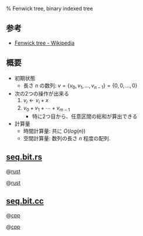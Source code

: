 % Fenwick tree, binary indexed tree

## 参考

- [Fenwick tree - Wikipedia](http://en.wikipedia.org/wiki/Fenwick_tree)

## 概要

- 初期状態
    - 長さ $n$ の数列: $v = \{ v_0, v_1, \ldots, v_{n-1} \} = \{0,0,\ldots,0\}$
- 次の2つの操作が出来る
    1. $v_i \leftarrow v_i + x$
    1. $v_0 + v_1 + \cdots + v_{m-1}$
        - 特に2つ目から、任意区間の総和が算出できる
- 計算量
    - 時間計算量: 共に $O(log(n))$
    - 空間計算量: 数列の長さ $n$ 程度の配列.

## [seq.bit.rs](seq.bit.rs)

@[rust](seq.bit.rs)

@[rust](seq.bit.ex.rs)

## [seq.bit.cc](seq.bit.cc)

@[cpp](seq.bit.cc)

@[cpp](seq.bit.ex.cc)
